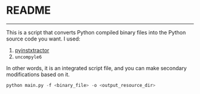 # README



------

This is a script that converts Python compiled binary files into the Python source code you want. I used:

1.  [pyinstxtractor](https://raw.githubusercontent.com/extremecoders-re/pyinstxtractor/master/pyinstxtractor.py)
2.  `uncompyle6`

In other words, it is an integrated script file, and you can make secondary modifications based on it.

```python
python main.py -f <binary_file> -o <output_resource_dir>
```

